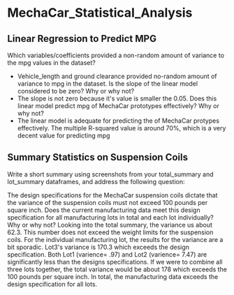 # MechaCar_Statistical_Analysis
## Linear Regression to Predict MPG
Which variables/coefficients provided a non-random amount of variance to the mpg values in the dataset?
- Vehicle_length and ground clearance provided no-random amount of variance to mpg in the dataset.
Is the slope of the linear model considered to be zero? Why or why not?
- The slope is not zero because it's value is smaller the 0.05.
Does this linear model predict mpg of MechaCar prototypes effectively? Why or why not?
- The linear model is adequate for predicting the of MechaCar protypes effectively. The multiple R-squared value is around 70%, which is a very decent value for predicting mpg
## Summary Statistics on Suspension Coils
 Write a short summary using screenshots from your total_summary and lot_summary dataframes, and address the following question:

The design specifications for the MechaCar suspension coils dictate that the variance of the suspension coils must not exceed 100 pounds per square inch. Does the current manufacturing data meet this design specification for all manufacturing lots in total and each lot individually? Why or why not?
Looking into the total summary, the variance us about 62.3. This number does not exceed the weight limits for the suspension coils. For the individual manufacturing lot, the results for the variance are a bit sporadic. Lot3's variance is 170.3 which exceeds the design specification. Both Lot1 (varience= .97) and Lot2 (varience= 7.47) are significantly less than the designs specifications. If we were to combine all three lots together, the total variance would be about 178 which exceeds the 100 pounds per square inch. In total, the manufacturing data exceeds the design specification for all lots. 
